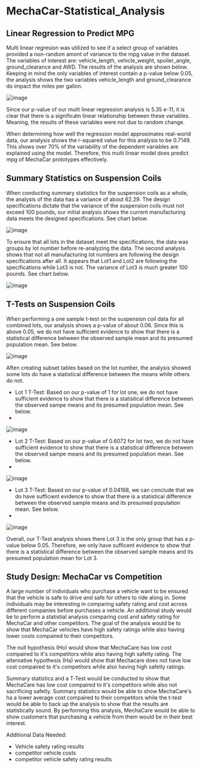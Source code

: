 # MechaCar-Statistical_Analysis

## Linear Regression to Predict MPG

Multi linear regresion was utilized to see if a select group of variables provided a non-random amont of variance to the mpg value in the dataset. The variables of interest are: vehicle_length, vehicle_weight, spoiler_angle, ground_clearance and AWD. The results of the analysis are shown below. 
Keeping in mind the only variables of interest contain a p-value below 0.05, the analysis shows the two variables vehicle_length and ground_clearance do impact the miles per gallon.

![image](https://user-images.githubusercontent.com/26393180/163731547-27cba22b-b8b1-4f4f-92af-c792812c3e53.png)

Since our p-value of our mulit linear regression analysis is 5.35 e-11, it is clear that there is a significatn linear relationship between these variables. Meaning, the results of these variables were not due to random change.

When determining how well the regression model approximates real-world data, our analysis shows the r-squared value for this analysis to be 0.7149. This shows over 70% of the variability of the dependent variables are explained using the model. Therefore, this multi linear model does predict mpg of MechaCar prototypes effectively. 

## Summary Statistics on Suspension Coils

When conducting summary statistics for the suspension coils as a whole, the analysis of the data has a variance of about 62.29. The design specifications dictate that the variance of the suspension coils must not exceed 100 pounds, our initial analysis shows the current manufacturing data meets the designed specifications. See chart below. 

![image](https://user-images.githubusercontent.com/26393180/163732868-fa04900d-a2b2-43b5-a31a-3eecf09b4436.png)

To ensure that all lots in the dataset meet the specifications, the data was groups by lot number before re-analyzing the data. The second analysis shows that not all manufacturing lot numbers are following the design specifications after all. It appears that Lot1 and Lot2 are following the specifications while Lot3 is not. The variance of Lot3 is much greater 100 pounds. See chart below.

![image](https://user-images.githubusercontent.com/26393180/163732940-0597e750-f849-495e-b8f9-1f205191f0c8.png)

## T-Tests on Suspension Coils

When performing a one sample t-test on the suspension coil data for all combined lots, our analysis shows a p-value of about 0.06. Since this is above 0.05, we do not have sufficient evidence to show that there is a statistical difference between the observed sample mean and its presumed population mean. See below. 

![image](https://user-images.githubusercontent.com/26393180/163733927-94519852-4f3d-4ac3-95c9-13dc4d85bae5.png)

Aften creating subset tables based on the lot number, the analysis showed some lots do have a statistical difference between the means while others do not.
* Lot 1 T-Test: Based on our p-value of 1 for lot one, we do not have sufficient evidence to show that there is a statistical difference between the observed sampe means and its presumed population mean. See below.
* 
![image](https://user-images.githubusercontent.com/26393180/163734021-dfea9f28-e25d-4ca2-874d-cec0bf4e7e73.png)

* Lot 2 T-Test: Based on our p-value of 0.6072 for lot two, we do not have sufficient evidence to show that there is a statistical difference between the observed sampe means and its presumed population mean. See below.
* 
 ![image](https://user-images.githubusercontent.com/26393180/163734041-af8441f5-9c84-483f-9e06-23c1a2747b72.png)
 
 * Lot 3 T-Test: Based on our p-value of 0.04168, we can conclude that we do have sufficient evidence to show that there is a statistical difference between the observed sample means and its presumed population mean. See below.
 * 
 ![image](https://user-images.githubusercontent.com/26393180/163734111-96b61f4c-a79c-4dd7-a30b-1df703feaef7.png)

Overall, our T-Test analysis shows there Lot 3 is the only group that has a p-value below 0.05. Therefore, we only have sufficent evidence to show that there is a statistical difference between the observed sample means and its presumed population mean for Lot 3.  

## Study Design: MechaCar vs Competition

A large number of individuals who purchase a vehicle want to be ensured that the vehicle is safe to drive and safe for others to ride along in. Some individuals may be interesting in comparing safety rating and cost across different companies before purchases a vehicle. An additional study would be to perform a statistial analysis comparing cost and safety rating for MechaCar and other competitors. The goal of the analysis would be to show that MechaCar vehicles have high safety ratings while also having lower costs compaired to their competitors. 

The null hypothesis (Ho) would show that MechaCare has low cost compaired to it's competitors while also having high safetly rating. 
The alternative hypothesis (Ha) would show that Mechacare does not have low cost compaired to it's competitors while also having high safetly ratings.

Summary statistics and a T-Test would be conducted to show that MechaCare has low cost compaired to it's competitors while also not sacrificing safetly. Summary statistics would be able to show MechaCare's ha a lower average cost compaired to their competitors while the t-test would be able to back up the analysis to show that the results are statistically sound. By performing this analysis, MechaCare would be able to show customers that purchasing a vehicle from them would be in their best interest. 

Additional Data Needed:
* Vehicle safety rating results
* competitor vehicle costs
* competitor vehicle safety rating results



